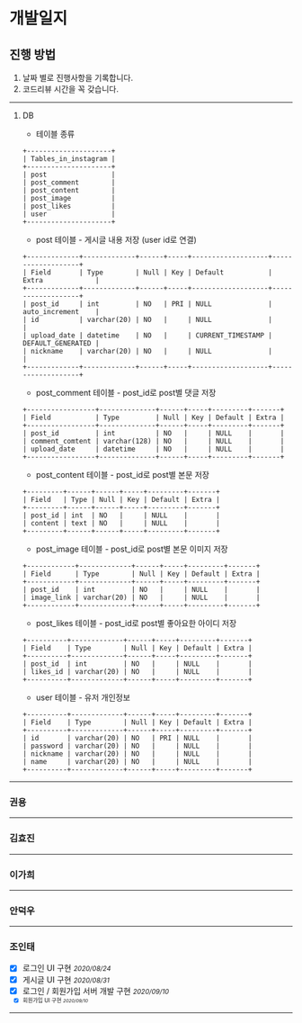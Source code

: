 # 개발일지

## 진행 방법

1. 날짜 별로 진행사항을 기록합니다.
2. 코드리뷰 시간을 꼭 갖습니다.

<hr>


1. DB
   - 테이블 종류
   ```
   +---------------------+
   | Tables_in_instagram |
   +---------------------+
   | post                |
   | post_comment        |
   | post_content        |
   | post_image          |
   | post_likes          |
   | user                |
   +---------------------+
   ```

   - post 테이블 - 게시글 내용 저장 (user id로 연결)
   ```
   +-------------+-------------+------+-----+-------------------+-------------------+
   | Field       | Type        | Null | Key | Default           | Extra             |
   +-------------+-------------+------+-----+-------------------+-------------------+
   | post_id     | int         | NO   | PRI | NULL              | auto_increment    |
   | id          | varchar(20) | NO   |     | NULL              |                   |
   | upload_date | datetime    | NO   |     | CURRENT_TIMESTAMP | DEFAULT_GENERATED |
   | nickname    | varchar(20) | NO   |     | NULL              |                   |
   +-------------+-------------+------+-----+-------------------+-------------------+
   ```

   - post_comment 테이블 - post_id로 post별 댓글 저장
   ```
   +-----------------+--------------+------+-----+---------+-------+
   | Field           | Type         | Null | Key | Default | Extra |
   +-----------------+--------------+------+-----+---------+-------+
   | post_id         | int          | NO   |     | NULL    |       |
   | comment_comtent | varchar(128) | NO   |     | NULL    |       |
   | upload_date     | datetime     | NO   |     | NULL    |       |
   +-----------------+--------------+------+-----+---------+-------+
   ```

   - post_content 테이블 - post_id로 post별 본문 저장
   ```
   +---------+------+------+-----+---------+-------+
   | Field   | Type | Null | Key | Default | Extra |
   +---------+------+------+-----+---------+-------+
   | post_id | int  | NO   |     | NULL    |       |
   | content | text | NO   |     | NULL    |       |
   +---------+------+------+-----+---------+-------+
   ```
   
   - post_image 테이블 - post_id로 post별 본문 이미지 저장
   ```
   +------------+-------------+------+-----+---------+-------+
   | Field      | Type        | Null | Key | Default | Extra |
   +------------+-------------+------+-----+---------+-------+
   | post_id    | int         | NO   |     | NULL    |       |
   | image_link | varchar(20) | NO   |     | NULL    |       |
   +------------+-------------+------+-----+---------+-------+
   ```
   
   - post_likes 테이블 - post_id로 post별 좋아요한 아이디 저장
   ```
   +----------+-------------+------+-----+---------+-------+
   | Field    | Type        | Null | Key | Default | Extra |
   +----------+-------------+------+-----+---------+-------+
   | post_id  | int         | NO   |     | NULL    |       |
   | likes_id | varchar(20) | NO   |     | NULL    |       |
   +----------+-------------+------+-----+---------+-------+
   ```

   - user 테이블 - 유저 개인정보
   ```
   +----------+-------------+------+-----+---------+-------+
   | Field    | Type        | Null | Key | Default | Extra |
   +----------+-------------+------+-----+---------+-------+
   | id       | varchar(20) | NO   | PRI | NULL    |       |
   | password | varchar(20) | NO   |     | NULL    |       |
   | nickname | varchar(20) | NO   |     | NULL    |       |
   | name     | varchar(20) | NO   |     | NULL    |       |
   +----------+-------------+------+-----+---------+-------+
   ```
   
---

### 권용

<!-- **_2020.08.26 (수)_**

1. 안드로이드 로그인페이지

<img src="./images/android-loginPage1.png" width="200px;" height="300px;">

2. Kotlin기초 공부

**_2020.08.27 (목)_**

1. Kotlin의 함수사용법 및 클래스 이용

**_2020.08.28 (금)_**

1. Kotlin 고차함수와 람다함수, 스코프 함수, 오브젝트, 옵저버패턴의 이해

**_2020.08.31 (월)_**

1. 비밀번호 눈 표시 클릭 시 패스워드의 InputType변경(visible->hidden, hidden->visible)

**_2020.09.01 (화)_**
1. Kotlin Firebase연동 로그인 구현

**_2020.09.02 (수)_**
1. 콘텐츠 기반 필터링의 이해 와 협업 필터링의 이해
2. 콘텐츠 기반 필터링 영화 추천 예제 및 인스타 추천기능 구현

**_2020.09.03 (목)_**
1. 인스타 추천기능 구현
<img src="./images/friend_recommendation.PNG" width="600px;" height="400px"> -->
---

### 김효진

<!-- **_2020.08.27 (목)_**

1. 연습을 위한 반응형 상단바 구현

   <img src="./images/Navbar.gif" width="600px;" height="400px">

2. 자바스크립트 공부

**_2020.09.01 (수)_**

1. story bar 구현

   <img src="./images/story.gif" width="600px;" height="400px"> -->

---

### 이가희

<!-- **_2020.08.31 (월)_**

1. 메인 화면 - 상단바

   <img src="./images/nav bar.gif" width="600px;">

**_2020.09.01 (화)_**

1. 메인 화면 - 사이드

   <img src="./images/side.png" width="300px;" height="500px;"> -->

---

### 안덕우

---

### 조인태

  - [x] 로그인 UI 구현  <small>*2020/08/24*</small>
  - [x] 게시글 UI 구현  <small>*2020/08/31*</small>
  - [x] 로그인 / 회원가입 서버 개발 구현 <small>*2020/09/10*<small>
  - [x] 회원가입 UI 구현 <small>*2020/09/10*<small>

---

